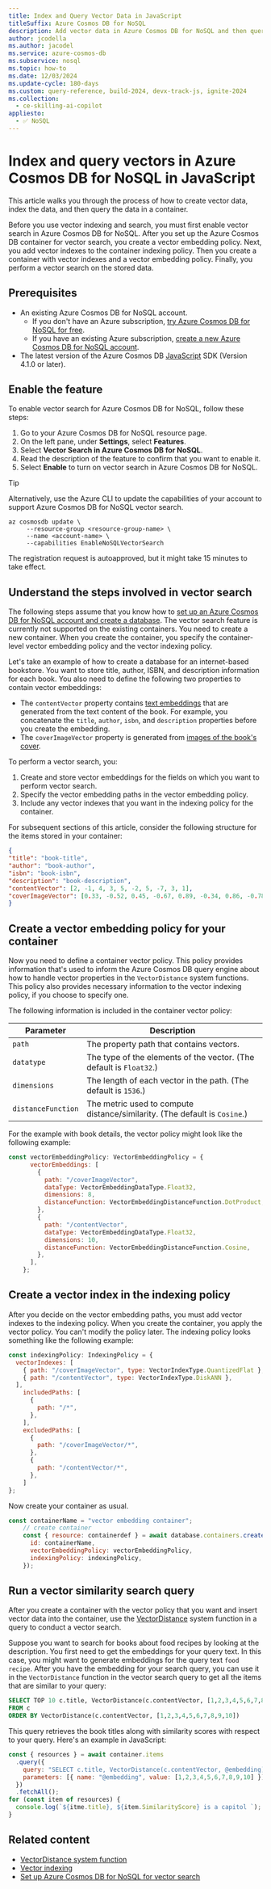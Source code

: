 ```yaml
---
title: Index and Query Vector Data in JavaScript
titleSuffix: Azure Cosmos DB for NoSQL
description: Add vector data in Azure Cosmos DB for NoSQL and then query the data efficiently in your JavaScript application
author: jcodella
ms.author: jacodel
ms.service: azure-cosmos-db
ms.subservice: nosql
ms.topic: how-to
ms.date: 12/03/2024
ms.update-cycle: 180-days
ms.custom: query-reference, build-2024, devx-track-js, ignite-2024
ms.collection:
  - ce-skilling-ai-copilot
appliesto:
  - ✅ NoSQL
---
```


# Index and query vectors in Azure Cosmos DB for NoSQL in JavaScript

This article walks you through the process of how to create vector data, index the data, and then query the data in a container.

Before you use vector indexing and search, you must first enable vector search in Azure Cosmos DB for NoSQL. After you set up the Azure Cosmos DB container for vector search, you create a vector embedding policy. Next, you add vector indexes to the container indexing policy. Then you create a container with vector indexes and a vector embedding policy. Finally, you perform a vector search on the stored data.

## Prerequisites

- An existing Azure Cosmos DB for NoSQL account.
  - If you don't have an Azure subscription, [try Azure Cosmos DB for NoSQL for free](https://cosmos.azure.com/try/).
  - If you have an existing Azure subscription, [create a new Azure Cosmos DB for NoSQL account](how-to-create-account.md).
- The latest version of the Azure Cosmos DB [JavaScript](sdk-nodejs.md) SDK (Version 4.1.0 or later).

## Enable the feature

To enable vector search for Azure Cosmos DB for NoSQL, follow these steps:

1. Go to your Azure Cosmos DB for NoSQL resource page.
1. On the left pane, under **Settings**, select **Features**.
1. Select **Vector Search in Azure Cosmos DB for NoSQL**.
1. Read the description of the feature to confirm that you want to enable it.
1. Select **Enable** to turn on vector search in Azure Cosmos DB for NoSQL.

> [!TIP]
> Alternatively, use the Azure CLI to update the capabilities of your account to support Azure Cosmos DB for NoSQL vector search.
>
> ```azurecli
> az cosmosdb update \
>      --resource-group <resource-group-name> \
>      --name <account-name> \
>      --capabilities EnableNoSQLVectorSearch
> ```

The registration request is autoapproved, but it might take 15 minutes to take effect.

## Understand the steps involved in vector search

The following steps assume that you know how to [set up an Azure Cosmos DB for NoSQL account and create a database](quickstart-portal.md). The vector search feature is currently not supported on the existing containers. You need to create a new container. When you create the container, you specify the container-level vector embedding policy and the vector indexing policy.

Let's take an example of how to create a database for an internet-based bookstore. You want to store title, author, ISBN, and description information for each book. You also need to define the following two properties to contain vector embeddings:

 - The `contentVector` property contains [text embeddings](/azure/ai-services/openai/concepts/models#embeddings ) that are generated from the text content of the book. For example, you concatenate the `title`, `author`, `isbn`, and `description` properties before you create the embedding.
- The `coverImageVector` property is generated from [images of the book's cover](/azure/ai-services/computer-vision/concept-image-retrieval).

To perform a vector search, you:

1. Create and store vector embeddings for the fields on which you want to perform vector search.
1. Specify the vector embedding paths in the vector embedding policy.
1. Include any vector indexes that you want in the indexing policy for the container.

For subsequent sections of this article, consider the following structure for the items stored in your container:

```json
{
"title": "book-title",
"author": "book-author",
"isbn": "book-isbn",
"description": "book-description",
"contentVector": [2, -1, 4, 3, 5, -2, 5, -7, 3, 1],
"coverImageVector": [0.33, -0.52, 0.45, -0.67, 0.89, -0.34, 0.86, -0.78]
}
```

## Create a vector embedding policy for your container

Now you need to define a container vector policy. This policy provides information that's used to inform the Azure Cosmos DB query engine about how to handle vector properties in the `VectorDistance` system functions. This policy also provides necessary information to the vector indexing policy, if you choose to specify one.

The following information is included in the container vector policy:

| Parameter | Description |
| --- | --- |
| `path` | The property path that contains vectors. |
| `datatype` | The type of the elements of the vector. (The default is `Float32`.) |
| `dimensions` | The length of each vector in the path. (The default is `1536`.) |
| `distanceFunction` | The metric used to compute distance/similarity. (The default is `Cosine`.) |

For the example with book details, the vector policy might look like the following example:

```javascript
const vectorEmbeddingPolicy: VectorEmbeddingPolicy = {
      vectorEmbeddings: [
        {
          path: "/coverImageVector",
          dataType: VectorEmbeddingDataType.Float32,
          dimensions: 8,
          distanceFunction: VectorEmbeddingDistanceFunction.DotProduct,
        },
        {
          path: "/contentVector",
          dataType: VectorEmbeddingDataType.Float32,
          dimensions: 10,
          distanceFunction: VectorEmbeddingDistanceFunction.Cosine,
        },
      ],
    };
```

## Create a vector index in the indexing policy

After you decide on the vector embedding paths, you must add vector indexes to the indexing policy. When you create the container, you apply the vector policy. You can't modify the policy later. The indexing policy looks something like the following example:

```javascript
const indexingPolicy: IndexingPolicy = {
  vectorIndexes: [
    { path: "/coverImageVector", type: VectorIndexType.QuantizedFlat },
    { path: "/contentVector", type: VectorIndexType.DiskANN },
  ],
    includedPaths: [
      {
        path: "/*",
      },
    ],
    excludedPaths: [
      {
        path: "/coverImageVector/*",
      },
      {
        path: "/contentVector/*",
      },
    ]
};
```

Now create your container as usual.

```javascript
const containerName = "vector embedding container";
    // create container
    const { resource: containerdef } = await database.containers.createIfNotExists({
      id: containerName,
      vectorEmbeddingPolicy: vectorEmbeddingPolicy,
      indexingPolicy: indexingPolicy,
    });
```

## Run a vector similarity search query

After you create a container with the vector policy that you want and insert vector data into the container, use the [VectorDistance](query/vectordistance.md) system function in a query to conduct a vector search.

Suppose you want to search for books about food recipes by looking at the description. You first need to get the embeddings for your query text. In this case, you might want to generate embeddings for the query text `food recipe`. After you have the embedding for your search query, you can use it in the `VectorDistance` function in the vector search query to get all the items that are similar to your query:

```sql
SELECT TOP 10 c.title, VectorDistance(c.contentVector, [1,2,3,4,5,6,7,8,9,10]) AS SimilarityScore
FROM c
ORDER BY VectorDistance(c.contentVector, [1,2,3,4,5,6,7,8,9,10])
```

This query retrieves the book titles along with similarity scores with respect to your query. Here's an example in JavaScript:

```javascript
const { resources } = await container.items
  .query({
    query: "SELECT c.title, VectorDistance(c.contentVector, @embedding) AS SimilarityScore FROM c  ORDER BY VectorDistance(c.contentVector, @embedding)"
    parameters: [{ name: "@embedding", value: [1,2,3,4,5,6,7,8,9,10] }]
  })
  .fetchAll();
for (const item of resources) {
  console.log(`${itme.title}, ${item.SimilarityScore} is a capitol `);
}
```

## Related content

- [VectorDistance system function](query/vectordistance.md)
- [Vector indexing](../index-policy.md)
- [Set up Azure Cosmos DB for NoSQL for vector search](../vector-search.md)
